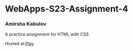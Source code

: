 # WebApps-S23-Assignment-4
### Amirsha Kabulov
A practice assignment for HTML with CSS

Hosted at:[Play](https://44-563-web-apps-s23.github.io/44563-webapps-s23-assignment4-amirshakabulov/)
